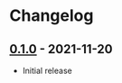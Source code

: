 # Changelog

## [0.1.0] - 2021-11-20

- Initial release

<!-- http://keepachangelog.com/ -->

<!-- [0.1.1]: https://github.com/zce/test-pages/compare/v0.1.0...v0.1.1 -->
[0.1.0]: https://github.com/zce/test-pages/releases/tag/v0.1.0
